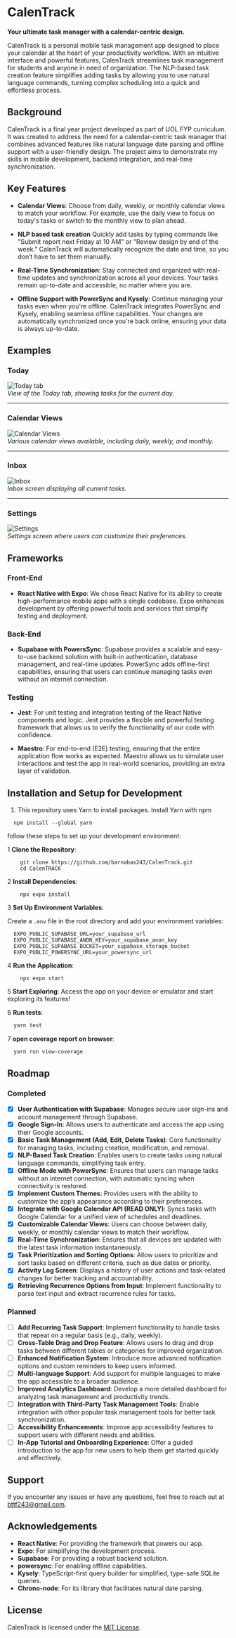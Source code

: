 # CalenTrack

**Your ultimate task manager with a calendar-centric design.**

CalenTrack is a personal mobile task management app designed to place your calendar at the heart of your productivity workflow. With an intuitive interface and powerful features, CalenTrack streamlines task management for students and anyone in need of organization. The NLP-based task creation feature simplifies adding tasks by allowing you to use natural language commands, turning complex scheduling into a quick and effortless process.

## Background

CalenTrack is a final year project developed as part of UOL FYP curriculum. It was created to address the need for a calendar-centric task manager that combines advanced features like natural language date parsing and offline support with a user-friendly design. The project aims to demonstrate my skills in mobile development, backend integration, and real-time synchronization.

## Key Features

- **Calendar Views**:
  Choose from daily, weekly, or monthly calendar views to match your workflow. For example, use the daily view to focus on today's tasks or switch to the monthly view to plan ahead.

- **NLP based task creation**
  Quickly add tasks by typing commands like "Submit report next Friday at 10 AM" or "Review design by end of the week." CalenTrack will automatically recognize the date and time, so you don’t have to set them manually.
  
- **Real-Time Synchronization**:
  Stay connected and organized with real-time updates and synchronization across all your devices. Your tasks remain up-to-date and accessible, no matter where you are.
- **Offline Support with PowerSync and Kysely**:
  Continue managing your tasks even when you're offline. CalenTrack integrates PowerSync and Kysely, enabling seamless offline capabilities. Your changes are automatically synchronized once you're back online, ensuring your data is always up-to-date.

## Examples

### Today

![Today tab](./examples/today.gif)  
*View of the Today tab, showing tasks for the current day.*

---

### Calendar Views

![Calendar Views](./examples/calendar.gif)  
*Various calendar views available, including daily, weekly, and monthly.*

---

### Inbox

![Inbox](./examples/inbox.gif)  
*Inbox screen displaying all current tasks.*

---

### Settings

![Settings](./examples/settings.gif)  
*Settings screen where users can customize their preferences.*


## Frameworks

### Front-End

- **React Native with Expo**:
  We chose React Native for its ability to create high-performance mobile apps with a single codebase. Expo enhances development by offering powerful tools and services that simplify testing and deployment.

### Back-End

- **Supabase with PowersSync**:
  Supabase provides a scalable and easy-to-use backend solution with built-in authentication, database management, and real-time updates. PowerSync adds offline-first capabilities, ensuring that users can continue managing tasks even without an internet connection.

### Testing

- **Jest**:
  For unit testing and integration testing of the React Native components and logic. Jest provides a flexible and powerful testing framework that allows us to verify the functionality of our code with confidence.

- **Maestro**:
  For end-to-end (E2E) testing, ensuring that the entire application flow works as expected. Maestro allows us to simulate user interactions and test the app in real-world scenarios, providing an extra layer of validation.

## Installation and Setup for Development

1. This repository uses Yarn to install packages. Install Yarn with npm

```Node
  npm install --global yarn
```

follow these steps to set up your development environment:

1 **Clone the Repository**:

```Node
    git clone https://github.com/barnabas243/CalenTrack.git
    cd CalenTRACK
```

2 **Install Dependencies**:

```Node
    npx expo install
```

3 **Set Up Environment Variables**:

   Create a `.env` file in the root directory and add your environment variables:
  
  ```env
    EXPO_PUBLIC_SUPABASE_URL=your_supabase_url
    EXPO_PUBLIC_SUPABASE_ANON_KEY=your_supabase_anon_key
    EXPO_PUBLIC_SUPABASE_BUCKET=your_supabase_storage_bucket
    EXPO_PUBLIC_POWERSYNC_URL=your_powersync_url
   ```

4 **Run the Application**:

  ```Node
      npx expo start
  ```

5 **Start Exploring**: Access the app on your device or emulator and start exploring its features!

6 **Run tests**:
  
  ```bash
    yarn test
  ```

7 **open coverage report on browser**:

  ```bash
    yarn run view-coverage
  ```

## Roadmap

### Completed

- [x] **User Authentication with Supabase**: Manages secure user sign-ins and account management through Supabase.
- [x] **Google Sign-In**: Allows users to authenticate and access the app using their Google accounts.
- [x] **Basic Task Management (Add, Edit, Delete Tasks)**: Core functionality for managing tasks, including creation, modification, and removal.
- [x] **NLP-Based Task Creation**: Enables users to create tasks using natural language commands, simplifying task entry.
- [x] **Offline Mode with PowerSync**: Ensures that users can manage tasks without an internet connection, with automatic syncing when connectivity is restored.
- [x] **Implement Custom Themes**: Provides users with the ability to customize the app’s appearance according to their preferences.
- [x] **Integrate with Google Calendar API (READ ONLY)**: Syncs tasks with Google Calendar for a unified view of schedules and deadlines.
- [x] **Customizable Calendar Views**: Users can choose between daily, weekly, or monthly calendar views to match their workflow.
- [x] **Real-Time Synchronization**: Ensures that all devices are updated with the latest task information instantaneously.
- [x] **Task Prioritization and Sorting Options**: Allow users to prioritize and sort tasks based on different criteria, such as due dates or priority.
- [x] **Activity Log Screen**: Displays a history of user actions and task-related changes for better tracking and accountability.
- [x] **Retrieving Recurrence Options from Input**: Implement functionality to parse text input and extract recurrence rules for tasks.

### Planned

- [ ] **Add Recurring Task Support**: Implement functionality to handle tasks that repeat on a regular basis (e.g., daily, weekly).
- [ ] **Cross-Table Drag and Drop Feature**: Allows users to drag and drop tasks between different tables or categories for improved organization.
- [ ] **Enhanced Notification System**: Introduce more advanced notification options and custom reminders to keep users informed.
- [ ] **Multi-language Support**: Add support for multiple languages to make the app accessible to a broader audience.
- [ ] **Improved Analytics Dashboard**: Develop a more detailed dashboard for analyzing task management and productivity trends.
- [ ] **Integration with Third-Party Task Management Tools**: Enable integration with other popular task management tools for better task synchronization.
- [ ] **Accessibility Enhancements**: Improve app accessibility features to support users with different needs and abilities.
- [ ] **In-App Tutorial and Onboarding Experience**: Offer a guided introduction to the app for new users to help them get started quickly and effectively.

## Support

If you encounter any issues or have any questions, feel free to reach out at [bttf243@gmail.com](mailto:bttf243@gmail.com).

## Acknowledgements

- **React Native**: For providing the framework that powers our app.
- **Expo**: For simplifying the development process.
- **Supabase**: For providing a robust backend solution.
- **powersync**:  For enabling offline capabilities.
- **Kysely**: TypeScript-first query builder for simplified, type-safe SQLite queries.
- **Chrono-node**: For its library that facilitates natural date parsing.

## License

CalenTrack is licensed under the [MIT License](LICENSE).
